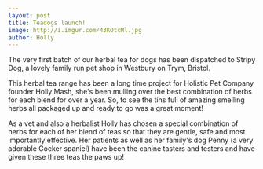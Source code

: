 ```yaml
---
layout: post
title: Teadogs launch!
image: http://i.imgur.com/43KOtcMl.jpg
author: Holly
---
```


The very first batch of our herbal tea for dogs has been dispatched to Stripy Dog, a lovely family run pet shop in Westbury on Trym, Bristol.

This herbal tea range has been a long time project for Holistic Pet Company founder Holly Mash, she's been mulling over the best combination of herbs for each blend for over a year. So, to see the tins full of amazing smelling herbs all packaged up and ready to go was a great moment!

As a vet and also a herbalist Holly has chosen a special combination of herbs for each of her blend of teas so that they are gentle, safe and most importantly effective. Her patients as well as her family's dog Penny (a very adorable Cocker spaniel) have been the canine tasters and testers and have given these three teas the paws up!

